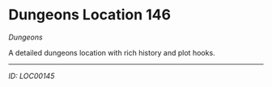 # Dungeons Location 146

*Dungeons*

A detailed dungeons location with rich history and plot hooks.

---
*ID: LOC00145*